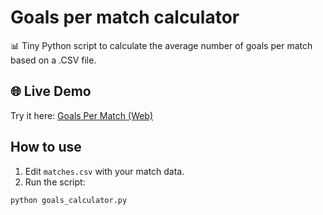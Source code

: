 # Goals per match calculator

📊 Tiny Python script to calculate the average number of goals per match based on a .CSV file.

## 🌐 Live Demo

Try it here: [Goals Per Match (Web)](https://taquece.github.io/goals-per-match/)

## How to use

1. Edit `matches.csv` with your match data.
2. Run the script:

```bash
python goals_calculator.py